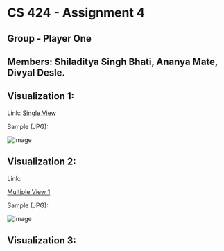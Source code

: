 # CS 424 - Assignment 4
## Group - Player One
## Members: Shiladitya Singh Bhati, Ananya Mate, Divyal Desle.

## Visualization 1:

Link:
[Single View](https://github.com/uic-cs424/Group_PlayerOne.github.io/blob/a8679e3556c47c214afdc9e6b0dda7c183396344/Single%20View%20Visualization.html)

Sample (JPG):

![image](https://github.com/uic-cs424/Group_PlayerOne.github.io/assets/116875233/b7101cc6-83b6-42f5-8d41-a206d17b2cdb)


## Visualization 2:

Link: 

[Multiple View 1](https://github.com/uic-cs424/Group_PlayerOne.github.io/blob/67c160d453b429c8212d43a8e5524f80994c60e1/Multiple%20View%20Visualization%201.html)

Sample (JPG):

![image](https://github.com/uic-cs424/Group_PlayerOne.github.io/assets/116875233/25258b1d-a189-4b6f-adbd-e94964ed9452)


## Visualization 3:
